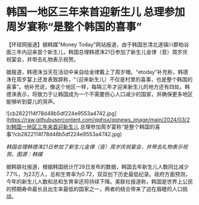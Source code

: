 # 韩国一地区三年来首迎新生儿 总理参加周岁宴称“是整个韩国的喜事”

【环球网报道】据韩媒“Money
Today”网站报道，由于韩国忠清北道镇川郡柏谷面三年内迎来首个新生儿，韩国总理韩德洙21日参加了新生儿金律（音）周岁庆祝宴会，并带去礼物表示祝贺。

据报道，韩德洙当天在活动中亲自给金律戴上了周岁帽。“etoday”补充称，韩德洙在周岁宴上还发表致辞称，“（迎来新生儿）不仅是村里的喜事，也是整个韩国的喜事”。他补充说，像这个地区一样，每隔三年才迎来新生儿的地方还有四处。韩德洙表示，将致力于让韩国成为一个不需要担心人口减少的国家，并确保更多地区能够听到婴儿的哭声。

![cb2822114f78d48b5df224e9553a4742.jpg](https://raw.githubusercontent.com/qqhsx/qqnews_image/main/2024/03/29/韩国一地区三年来首迎新生儿 总理参加周岁宴称“是整个韩国的喜事”/cb2822114f78d48b5df224e9553a4742.jpg)

_韩国总理韩德洙21日参加了新生儿金律（音）周岁庆祝宴会，并带去礼物表示祝贺。图源：韩媒_

据韩联社报道，根据韩国统计厅28日发布的数据，韩国去年新生儿人数同比减少7.7%，为23万人，总和生育率为0.72，双双创下历史最低纪录。政府方面预测，今年的新生儿人数和总和生育率还将持续下降。美联社报道称，韩国是世界上公民的预期寿命最长且出生率最低的国家之一，两者的结合带来了迫在眉睫的人口挑战。

